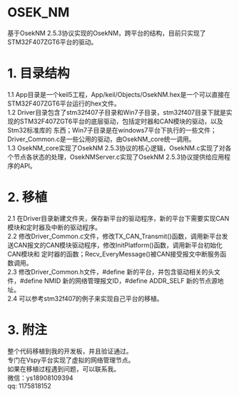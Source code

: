 # OSEK_NM
基于OsekNM 2.5.3协议实现的OsekNM，跨平台的结构，目前只实现了STM32F407ZGT6平台的驱动。

# 1. 目录结构
1.1 App目录是一个keil5工程，App/keil/Objects/OsekNM.hex是一个可以直接在STM32F407ZGT6平台运行的hex文件。<br />
1.2 Driver目录包含了stm32f407子目录和Win7子目录，stm32f407目录下就是实现的STM32F407ZGT6平台的底层驱动，包括定时器和CAN模块的驱动，以及Stm32标准库的     东西；Win7子目录是在windows7平台下执行的一些文件；Driver_Common.c是一些公用的驱动，由OsekNM_core统一调用。<br />
1.3 OsekNM_core实现了OsekNM 2.5.3协议的核心逻辑，OsekNM.c实现了对各个节点各状态的处理，OsekNMServer.c实现了OsekNM 2.5.3协议提供给应用程序的API。<br />

# 2. 移植
2.1 在Driver目录新建文件夹，保存新平台的驱动程序，新的平台下需要实现CAN模块和定时器及中断的驱动程序。<br />
2.2 修改Driver_Common.c文件，修改TX_CAN_Transmit()函数，调用新平台发送CAN报文的CAN模块驱动程序，修改InitPlatform()函数，调用新平台初始化CAN模块和     定时器的函数；Recv_EveryMessage()被CAN接受报文中断服务函数调用。<br />
2.3 修改Driver_Common.h文件，#define 新的平台，并包含驱动相关的头文件，#define NMID 新的网络管理报文ID，#define ADDR_SELF 新的节点源地址。<br />
2.4 可以参考stm32f407的例子来实现自己平台的移植。

# 3. 附注
整个代码移植到我的开发板，并且验证通过。<br />
专门在Vspy平台实现了虚拟的网络管理节点。<br />
如果在移植过程遇到问题，可以联系我。<br />
微信：ys18908109394  <br />
qq: 1175818152
